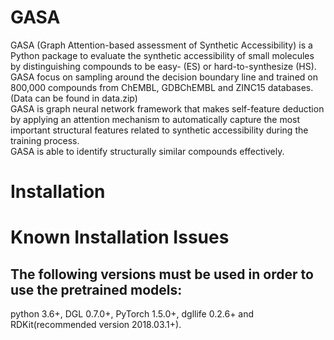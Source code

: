 # GASA <br/>
GASA (Graph Attention-based assessment of Synthetic Accessibility) is a Python package to evaluate the synthetic accessibility of small molecules by distinguishing compounds to be easy- (ES) or hard-to-synthesize (HS).<br/>
GASA focus on sampling around the decision boundary line and trained on 800,000 compounds from ChEMBL, GDBChEMBL and ZINC15 databases.(Data can be found in data.zip)<br/>
GASA is graph neural network framework that makes self-feature deduction by applying an attention mechanism to automatically capture the most important structural features related to synthetic accessibility during the training process.<br/>
GASA is able to identify structurally similar compounds effectively.<br/>
# Installation
# Known Installation Issues
## The following versions must be used in order to use the pretrained models:
python 3.6+, DGL 0.7.0+, PyTorch 1.5.0+, dgllife 0.2.6+ and RDKit(recommended version 2018.03.1+).
